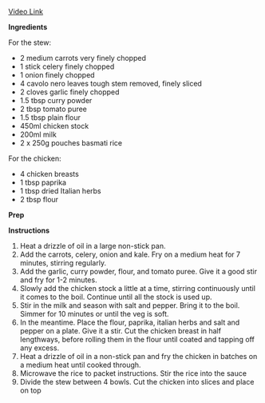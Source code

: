 [Video Link](https://www.instagram.com/p/DGoFQZ-IP0D/)

**Ingredients**

For the stew:
- 2 medium carrots very finely chopped    
- 1 stick celery finely chopped    
- 1 onion finely chopped    
- 4 cavolo nero leaves tough stem removed, finely sliced    
- 2 cloves garlic finely chopped    
- 1.5 tbsp curry powder    
- 2 tbsp tomato puree    
- 1.5 tbsp plain flour    
- 450ml chicken stock    
- 200ml milk    
- 2 x 250g pouches basmati rice

For the chicken:
- 4 chicken breasts    
- 1 tbsp paprika    
- 1 tbsp dried Italian herbs    
- 2 tbsp flour    

**Prep**


**Instructions**
1. Heat a drizzle of oil in a large non-stick pan.    
2. Add the carrots, celery, onion and kale. Fry on a medium heat for 7 minutes, stirring regularly.   
3. Add the garlic, curry powder, flour, and tomato puree. Give it a good stir and fry for 1-2 minutes.    
4. Slowly add the chicken stock a little at a time, stirring continuously until it comes to the boil. Continue until all the stock is used up.    
5. Stir in the milk and season with salt and pepper. Bring it to the boil. Simmer for 10 minutes or until the veg is soft.    
6. In the meantime. Place the flour, paprika, italian herbs and salt and pepper on a plate. Give it a stir. Cut the chicken breast in half lengthways, before rolling them in the flour until coated and tapping off any excess.    
7. Heat a drizzle of oil in a non-stick pan and fry the chicken in batches on a medium heat until cooked through.    
8. Microwave the rice to packet instructions. Stir the rice into the sauce    
9. Divide the stew between 4 bowls. Cut the chicken into slices and place on top    

